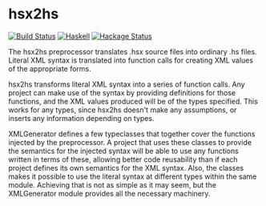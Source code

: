 hsx2hs
========

[![Build Status](https://travis-ci.org/seereason/hsx2hs.svg?branch=master)](https://travis-ci.org/seereason/hsx2hs)
[![Haskell](http://b.repl.ca/v1/language-haskell-4e6272.png)](Http://www.haskell.org)
[![Hackage Status](https://img.shields.io/hackage/v/hsx2hs.svg)][hackage]

[hackage]: https://hackage.haskell.org/package/hsx2hs

The hsx2hs preprocessor translates .hsx source files into ordinary .hs files. Literal
XML syntax is translated into function calls for creating XML values of the appropriate
forms.

hsx2hs transforms literal XML syntax into a series of function calls. Any project
can make use of the syntax by providing definitions for those functions, and the
XML values produced will be of the types specified. This works for any types, since
hsx2hs doesn't make any assumptions, or inserts any information depending on types.

XMLGenerator defines a few typeclasses that together cover the functions injected by the
preprocessor. A project that uses these classes to provide the semantics for the injected
syntax will be able to use any functions written in terms of these, allowing better code
reusability than if each project defines its own semantics for the XML syntax. Also, the classes
makes it possible to use the literal syntax at different types within the same module.
Achieving that is not as simple as it may seem, but the XMLGenerator module provides all the
necessary machinery.

